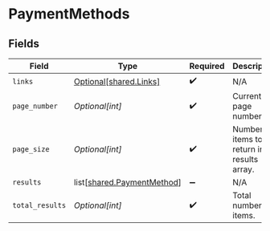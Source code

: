 # PaymentMethods


## Fields

| Field                                                                  | Type                                                                   | Required                                                               | Description                                                            |
| ---------------------------------------------------------------------- | ---------------------------------------------------------------------- | ---------------------------------------------------------------------- | ---------------------------------------------------------------------- |
| `links`                                                                | [Optional[shared.Links]](undefined/models/shared/links.md)             | :heavy_check_mark:                                                     | N/A                                                                    |
| `page_number`                                                          | *Optional[int]*                                                        | :heavy_check_mark:                                                     | Current page number.                                                   |
| `page_size`                                                            | *Optional[int]*                                                        | :heavy_check_mark:                                                     | Number of items to return in results array.                            |
| `results`                                                              | list[[shared.PaymentMethod](undefined/models/shared/paymentmethod.md)] | :heavy_minus_sign:                                                     | N/A                                                                    |
| `total_results`                                                        | *Optional[int]*                                                        | :heavy_check_mark:                                                     | Total number of items.                                                 |